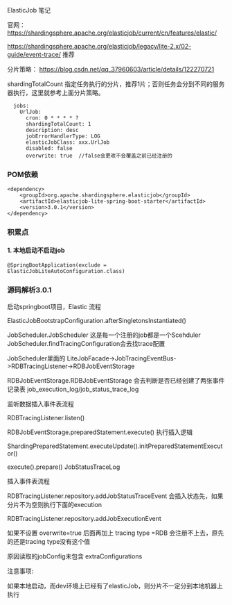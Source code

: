 ElasticJob 笔记

官网： https://shardingsphere.apache.org/elasticjob/current/cn/features/elastic/

https://shardingsphere.apache.org/elasticjob/legacy/lite-2.x/02-guide/event-trace/    推荐

分片策略： https://blog.csdn.net/qq_37960603/article/details/122270721

shardingTotalCount 指定任务执行的分片，推荐1片；否则任务会分到不同的服务器执行，这里就参考上面分片策略。

```
  jobs:
    UrlJob:
      cron: 0 * * * * ?
      shardingTotalCount: 1
      description: desc
      jobErrorHandlerType: LOG
      elasticJobClass: xxx.UrlJob
      disabled: false
	  overwrite: true  //false会更改不会覆盖之前已经注册的
```

### POM依赖

```
<dependency>
    <groupId>org.apache.shardingsphere.elasticjob</groupId>
    <artifactId>elasticjob-lite-spring-boot-starter</artifactId>
    <version>3.0.1</version>
</dependency>
```

### 积累点

#### 1. 本地启动不启动job

```
@SpringBootApplication(exclude = ElasticJobLiteAutoConfiguration.class)
```

### 源码解析3.0.1

启动springboot项目，Elastic 流程

ElasticJobBootstrapConfiguration.afterSingletonsInstantiated()

JobScheduler.JobScheduler  这是每一个注册的job都是一个Scehduler  JobScheduler.findTracingConfiguration会去找trace配置

JobScheduler里面的 LiteJobFacade->JobTracingEventBus->RDBTracingListener->RDBJobEventStorage

RDBJobEventStorage.RDBJobEventStorage 会去判断是否已经创建了两张事件记录表  job_execution_log/job_status_trace_log



监听数据插入事件表流程

RDBTracingListener.listen()

RDBJobEventStorage.preparedStatement.execute()   执行插入逻辑

ShardingPreparedStatement.executeUpdate().initPreparedStatementExecutor()

execute().prepare()    JobStatusTraceLog



插入事件表流程

RDBTracingListener.repository.addJobStatusTraceEvent    会插入状态先，如果分片不为空则执行下面的execution

RDBTracingListener.repository.addJobExecutionEvent



如果不设置 overwrite=true  后面再加上 tracing type =RDB 会注册不上去，原先的还是tracing type没有这个值

原因读取的jobConfig未包含 extraConfigurations



注意事项:

如果本地启动，而dev环境上已经有了elasticJob，则分片不一定分到本地机器上执行
